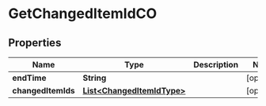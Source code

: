 

# GetChangedItemIdCO


## Properties

Name | Type | Description | Notes
------------ | ------------- | ------------- | -------------
**endTime** | **String** |  |  [optional]
**changedItemIds** | [**List&lt;ChangedItemIdType&gt;**](ChangedItemIdType.md) |  |  [optional]




